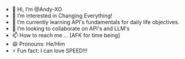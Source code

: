 - 👋 Hi, I’m @Andy-XO
- 👀 I’m interested in Changing Everything!
- 🌱 I’m currently learning API's fundamentals for daily life objectives.
- 💞️ I’m looking to collaborate on API's and LLM's
- 📫 How to reach me ... [AFK for time being]
- 😄 Pronouns: He/Him
- ⚡ Fun fact: I can love SPEED!!!

<!---
Andy-XO/Andy-XO is a ✨ special ✨ repository because its `README.md` (this file) appears on your GitHub profile.
You can click the Preview link to take a look at your changes.
--->

